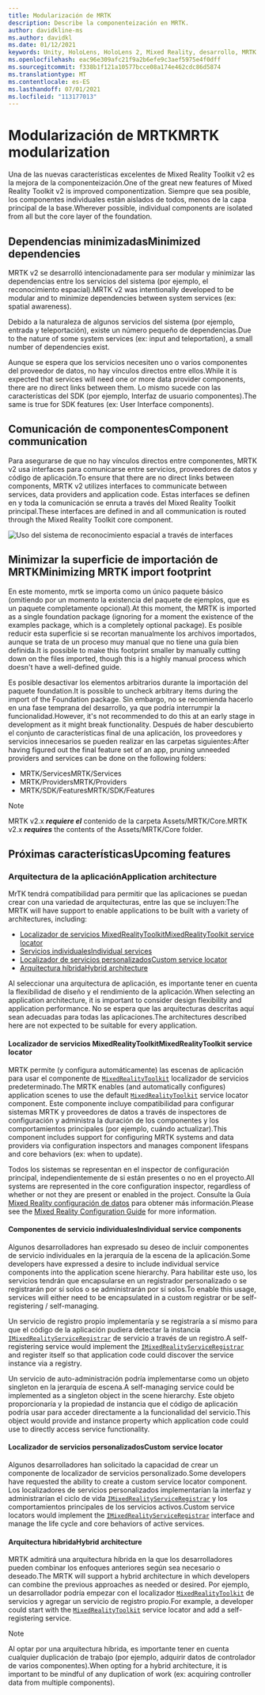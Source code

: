 ```yaml
---
title: Modularización de MRTK
description: Describe la componenteización en MRTK.
author: davidkline-ms
ms.author: davidkl
ms.date: 01/12/2021
keywords: Unity, HoloLens, HoloLens 2, Mixed Reality, desarrollo, MRTK
ms.openlocfilehash: eac96e309afc21f9a2b6efe9c3aef5975e4f0dff
ms.sourcegitcommit: f338b1f121a10577bcce08a174e462cdc86d5874
ms.translationtype: MT
ms.contentlocale: es-ES
ms.lasthandoff: 07/01/2021
ms.locfileid: "113177013"
---
```

# <a name="mrtk-modularization"></a><span data-ttu-id="c16d8-104">Modularización de MRTK</span><span class="sxs-lookup"><span data-stu-id="c16d8-104">MRTK modularization</span></span>

<span data-ttu-id="c16d8-105">Una de las nuevas características excelentes de Mixed Reality Toolkit v2 es la mejora de la componenteización.</span><span class="sxs-lookup"><span data-stu-id="c16d8-105">One of the great new features of Mixed Reality Toolkit v2 is improved componentization.</span></span> <span data-ttu-id="c16d8-106">Siempre que sea posible, los componentes individuales están aislados de todos, menos de la capa principal de la base.</span><span class="sxs-lookup"><span data-stu-id="c16d8-106">Wherever possible, individual components are isolated from all but the core layer of the foundation.</span></span>

## <a name="minimized-dependencies"></a><span data-ttu-id="c16d8-107">Dependencias minimizadas</span><span class="sxs-lookup"><span data-stu-id="c16d8-107">Minimized dependencies</span></span>

<span data-ttu-id="c16d8-108">MRTK v2 se desarrolló intencionadamente para ser modular y minimizar las dependencias entre los servicios del sistema (por ejemplo, el reconocimiento espacial).</span><span class="sxs-lookup"><span data-stu-id="c16d8-108">MRTK v2 was intentionally developed to be modular and to minimize dependencies between system services (ex: spatial awareness).</span></span>

<span data-ttu-id="c16d8-109">Debido a la naturaleza de algunos servicios del sistema (por ejemplo, entrada y teleportación), existe un número pequeño de dependencias.</span><span class="sxs-lookup"><span data-stu-id="c16d8-109">Due to the nature of some system services (ex: input and teleportation), a small number of dependencies exist.</span></span>

<span data-ttu-id="c16d8-110">Aunque se espera que los servicios necesiten uno o varios componentes del proveedor de datos, no hay vínculos directos entre ellos.</span><span class="sxs-lookup"><span data-stu-id="c16d8-110">While it is expected that services will need one or more data provider components, there are no direct links between them.</span></span> <span data-ttu-id="c16d8-111">Lo mismo sucede con las características del SDK (por ejemplo, Interfaz de usuario componentes).</span><span class="sxs-lookup"><span data-stu-id="c16d8-111">The same is true for SDK features (ex: User Interface components).</span></span>

## <a name="component-communication"></a><span data-ttu-id="c16d8-112">Comunicación de componentes</span><span class="sxs-lookup"><span data-stu-id="c16d8-112">Component communication</span></span>

<span data-ttu-id="c16d8-113">Para asegurarse de que no hay vínculos directos entre componentes, MRTK v2 usa interfaces para comunicarse entre servicios, proveedores de datos y código de aplicación.</span><span class="sxs-lookup"><span data-stu-id="c16d8-113">To ensure that there are no direct links between components, MRTK v2 utilizes interfaces to communicate between services, data providers and application code.</span></span> <span data-ttu-id="c16d8-114">Estas interfaces se definen en y toda la comunicación se enruta a través del Mixed Reality Toolkit principal.</span><span class="sxs-lookup"><span data-stu-id="c16d8-114">These interfaces are defined in and all communication is routed through the Mixed Reality Toolkit core component.</span></span>

![Uso del sistema de reconocimiento espacial a través de interfaces](../features/images/packaging/AccessingViaInterfaces.png)

## <a name="minimizing-mrtk-import-footprint"></a><span data-ttu-id="c16d8-116">Minimizar la superficie de importación de MRTK</span><span class="sxs-lookup"><span data-stu-id="c16d8-116">Minimizing MRTK import footprint</span></span>

<span data-ttu-id="c16d8-117">En este momento, mrtk se importa como un único paquete básico (omitiendo por un momento la existencia del paquete de ejemplos, que es un paquete completamente opcional).</span><span class="sxs-lookup"><span data-stu-id="c16d8-117">At this moment, the MRTK is imported as a single foundation package (ignoring for a moment the existence of the examples package, which is a completely optional package).</span></span> <span data-ttu-id="c16d8-118">Es posible reducir esta superficie si se recortan manualmente los archivos importados, aunque se trata de un proceso muy manual que no tiene una guía bien definida.</span><span class="sxs-lookup"><span data-stu-id="c16d8-118">It is possible to make this footprint smaller by manually cutting down on the files imported, though this is a highly manual process which doesn't have a well-defined guide.</span></span>

<span data-ttu-id="c16d8-119">Es posible desactivar los elementos arbitrarios durante la importación del paquete foundation.</span><span class="sxs-lookup"><span data-stu-id="c16d8-119">It is possible to uncheck arbitrary items during the import of the Foundation package.</span></span> <span data-ttu-id="c16d8-120">Sin embargo, no se recomienda hacerlo en una fase temprana del desarrollo, ya que podría interrumpir la funcionalidad.</span><span class="sxs-lookup"><span data-stu-id="c16d8-120">However, it's not recommended to do this at an early stage in development as it might break functionality.</span></span> <span data-ttu-id="c16d8-121">Después de haber descubierto el conjunto de características final de una aplicación, los proveedores y servicios innecesarios se pueden realizar en las carpetas siguientes:</span><span class="sxs-lookup"><span data-stu-id="c16d8-121">After having figured out the final feature set of an app, pruning unneeded providers and services can be done on the following folders:</span></span>

- <span data-ttu-id="c16d8-122">MRTK/Services</span><span class="sxs-lookup"><span data-stu-id="c16d8-122">MRTK/Services</span></span>
- <span data-ttu-id="c16d8-123">MRTK/Providers</span><span class="sxs-lookup"><span data-stu-id="c16d8-123">MRTK/Providers</span></span>
- <span data-ttu-id="c16d8-124">MRTK/SDK/Features</span><span class="sxs-lookup"><span data-stu-id="c16d8-124">MRTK/SDK/Features</span></span>

> [!NOTE]
> <span data-ttu-id="c16d8-125">MRTK v2.x **_requiere el_** contenido de la carpeta Assets/MRTK/Core.</span><span class="sxs-lookup"><span data-stu-id="c16d8-125">MRTK v2.x **_requires_** the contents of the Assets/MRTK/Core folder.</span></span>

## <a name="upcoming-features"></a><span data-ttu-id="c16d8-126">Próximas características</span><span class="sxs-lookup"><span data-stu-id="c16d8-126">Upcoming features</span></span>

### <a name="application-architecture"></a><span data-ttu-id="c16d8-127">Arquitectura de la aplicación</span><span class="sxs-lookup"><span data-stu-id="c16d8-127">Application architecture</span></span>

<span data-ttu-id="c16d8-128">MrTK tendrá compatibilidad para permitir que las aplicaciones se puedan crear con una variedad de arquitecturas, entre las que se incluyen:</span><span class="sxs-lookup"><span data-stu-id="c16d8-128">The MRTK will have support to enable applications to be built with a variety of architectures, including:</span></span>

- [<span data-ttu-id="c16d8-129">Localizador de servicios MixedRealityToolkit</span><span class="sxs-lookup"><span data-stu-id="c16d8-129">MixedRealityToolkit service locator</span></span>](#mixedrealitytoolkit-service-locator)
- [<span data-ttu-id="c16d8-130">Servicios individuales</span><span class="sxs-lookup"><span data-stu-id="c16d8-130">Individual services</span></span>](#individual-service-components)
- [<span data-ttu-id="c16d8-131">Localizador de servicios personalizados</span><span class="sxs-lookup"><span data-stu-id="c16d8-131">Custom service locator</span></span>](#custom-service-locator)
- [<span data-ttu-id="c16d8-132">Arquitectura híbrida</span><span class="sxs-lookup"><span data-stu-id="c16d8-132">Hybrid architecture</span></span>](#hybrid-architecture)

<span data-ttu-id="c16d8-133">Al seleccionar una arquitectura de aplicación, es importante tener en cuenta la flexibilidad de diseño y el rendimiento de la aplicación.</span><span class="sxs-lookup"><span data-stu-id="c16d8-133">When selecting an application architecture, it is important to consider design flexibility and application performance.</span></span> <span data-ttu-id="c16d8-134">No se espera que las arquitecturas descritas aquí sean adecuadas para todas las aplicaciones.</span><span class="sxs-lookup"><span data-stu-id="c16d8-134">The architectures described here are not expected to be suitable for every application.</span></span>

#### <a name="mixedrealitytoolkit-service-locator"></a><span data-ttu-id="c16d8-135">Localizador de servicios MixedRealityToolkit</span><span class="sxs-lookup"><span data-stu-id="c16d8-135">MixedRealityToolkit service locator</span></span>

<span data-ttu-id="c16d8-136">MRTK permite (y configura automáticamente) las escenas de aplicación para usar el componente de [`MixedRealityToolkit`](xref:Microsoft.MixedReality.Toolkit.MixedRealityToolkit) localizador de servicios predeterminado.</span><span class="sxs-lookup"><span data-stu-id="c16d8-136">The MRTK enables (and automatically configures) application scenes to use the default [`MixedRealityToolkit`](xref:Microsoft.MixedReality.Toolkit.MixedRealityToolkit) service locator component.</span></span> <span data-ttu-id="c16d8-137">Este componente incluye compatibilidad para configurar sistemas MRTK y proveedores de datos a través de inspectores de configuración y administra la duración de los componentes y los comportamientos principales (por ejemplo, cuándo actualizar).</span><span class="sxs-lookup"><span data-stu-id="c16d8-137">This component includes support for configuring MRTK systems and data providers via configuration inspectors and manages component lifespans and core behaviors (ex: when to update).</span></span>

<span data-ttu-id="c16d8-138">Todos los sistemas se representan en el inspector de configuración principal, independientemente de si están presentes o no en el proyecto.</span><span class="sxs-lookup"><span data-stu-id="c16d8-138">All systems are represented in the core configuration inspector, regardless of whether or not they are present or enabled in the project.</span></span> <span data-ttu-id="c16d8-139">Consulte la Guía [Mixed Reality configuración de datos](../configuration/mixed-reality-configuration-guide.md) para obtener más información.</span><span class="sxs-lookup"><span data-stu-id="c16d8-139">Please see the [Mixed Reality Configuration Guide](../configuration/mixed-reality-configuration-guide.md) for more information.</span></span>

#### <a name="individual-service-components"></a><span data-ttu-id="c16d8-140">Componentes de servicio individuales</span><span class="sxs-lookup"><span data-stu-id="c16d8-140">Individual service components</span></span>

<span data-ttu-id="c16d8-141">Algunos desarrolladores han expresado su deseo de incluir componentes de servicio individuales en la jerarquía de la escena de la aplicación.</span><span class="sxs-lookup"><span data-stu-id="c16d8-141">Some developers have expressed a desire to include individual service components into the application scene hierarchy.</span></span> <span data-ttu-id="c16d8-142">Para habilitar este uso, los servicios tendrán que encapsularse en un registrador personalizado o se registrarán por sí solos o se administrarán por sí solos.</span><span class="sxs-lookup"><span data-stu-id="c16d8-142">To enable this usage, services will either need to be encapsulated in a custom registrar or be self-registering / self-managing.</span></span>

<span data-ttu-id="c16d8-143">Un servicio de registro propio implementaría y se registraría a sí mismo para que el código de la aplicación pudiera detectar la instancia [`IMixedRealityServiceRegistrar`](xref:Microsoft.MixedReality.Toolkit.IMixedRealityServiceRegistrar) de servicio a través de un registro.</span><span class="sxs-lookup"><span data-stu-id="c16d8-143">A self-registering service would implement the [`IMixedRealityServiceRegistrar`](xref:Microsoft.MixedReality.Toolkit.IMixedRealityServiceRegistrar) and register itself so that application code could discover the service instance via a registry.</span></span>

<span data-ttu-id="c16d8-144">Un servicio de auto-administración podría implementarse como un objeto singleton en la jerarquía de escena.</span><span class="sxs-lookup"><span data-stu-id="c16d8-144">A self-managing service could be implemented as a singleton object in the scene hierarchy.</span></span> <span data-ttu-id="c16d8-145">Este objeto proporcionaría y la propiedad de instancia que el código de aplicación podría usar para acceder directamente a la funcionalidad del servicio.</span><span class="sxs-lookup"><span data-stu-id="c16d8-145">This object would provide and instance property which application code could use to directly access service functionality.</span></span>

#### <a name="custom-service-locator"></a><span data-ttu-id="c16d8-146">Localizador de servicios personalizados</span><span class="sxs-lookup"><span data-stu-id="c16d8-146">Custom service locator</span></span>

<span data-ttu-id="c16d8-147">Algunos desarrolladores han solicitado la capacidad de crear un componente de localizador de servicios personalizado.</span><span class="sxs-lookup"><span data-stu-id="c16d8-147">Some developers have requested the ability to create a custom service locator component.</span></span> <span data-ttu-id="c16d8-148">Los localizadores de servicios personalizados implementarían la interfaz y administrarían el ciclo de vida [`IMixedRealityServiceRegistrar`](xref:Microsoft.MixedReality.Toolkit.IMixedRealityServiceRegistrar) y los comportamientos principales de los servicios activos.</span><span class="sxs-lookup"><span data-stu-id="c16d8-148">Custom service locators would implement the [`IMixedRealityServiceRegistrar`](xref:Microsoft.MixedReality.Toolkit.IMixedRealityServiceRegistrar) interface and manage the life cycle and core behaviors of active services.</span></span>

#### <a name="hybrid-architecture"></a><span data-ttu-id="c16d8-149">Arquitectura híbrida</span><span class="sxs-lookup"><span data-stu-id="c16d8-149">Hybrid architecture</span></span>

<span data-ttu-id="c16d8-150">MRTK admitirá una arquitectura híbrida en la que los desarrolladores pueden combinar los enfoques anteriores según sea necesario o deseado.</span><span class="sxs-lookup"><span data-stu-id="c16d8-150">The MRTK will support a hybrid architecture in which developers can combine the previous approaches as needed or desired.</span></span> <span data-ttu-id="c16d8-151">Por ejemplo, un desarrollador podría empezar con el localizador [`MixedRealityToolkit`](xref:Microsoft.MixedReality.Toolkit.MixedRealityToolkit) de servicios y agregar un servicio de registro propio.</span><span class="sxs-lookup"><span data-stu-id="c16d8-151">For example, a developer could start with the [`MixedRealityToolkit`](xref:Microsoft.MixedReality.Toolkit.MixedRealityToolkit) service locator and add a self-registering service.</span></span>

> [!NOTE]
> <span data-ttu-id="c16d8-152">Al optar por una arquitectura híbrida, es importante tener en cuenta cualquier duplicación de trabajo (por ejemplo, adquirir datos de controlador de varios componentes).</span><span class="sxs-lookup"><span data-stu-id="c16d8-152">When opting for a hybrid architecture, it is important to be mindful of any duplication of work (ex: acquiring controller data from multiple components).</span></span>

